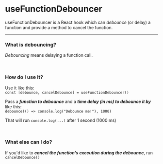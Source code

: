 # useFunctionDebouncer

useFunctionDebouncer is a React hook which can *debounce* (or delay) a function and provide a method to cancel the function.

---

### What is debouncing?

*Debouncing* means delaying a function call.

&nbsp;
### How do I use it?

Use it like this:  
`const [debounce, cancelDebounce] = useFunctionDebouncer()`

Pass a _**function to debounce**_ and a _**time delay (in ms) to debounce it by**_ like this:  
`debounce(() => console.log("Debounce me!"), 1000)`

That will run `console.log(...)` after 1 second (1000 ms)

&nbsp;
### What else can I do?

If you'd like to _**cancel the function's execution during the debounce**_, run `cancelDebounce()`
